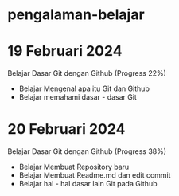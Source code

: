 # pengalaman-belajar

19 Februari 2024 
==
Belajar Dasar Git dengan Github (Progress 22%)
* Belajar Mengenal apa itu Git dan Github
* Belajar memahami dasar - dasar Git

20 Februari 2024
==
Belajar Dasar Git dengan Github (Progress 38%)
* Belajar Membuat Repository baru
* Belajar Membuat Readme.md dan edit commit
* Belajar hal - hal dasar lain Git pada Github
